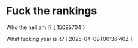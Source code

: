 # Fuck the rankings

Who the hell am I?
{ 15095704 }

What fucking year is it?
[ 2025-04-09T00:36:40Z ]
